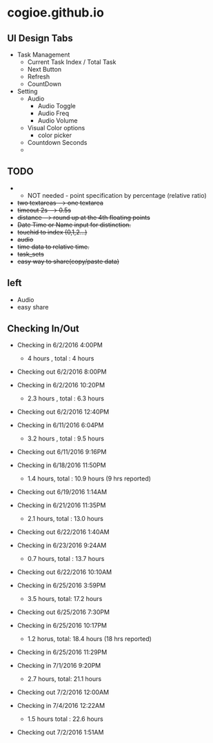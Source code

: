 # cogioe.github.io

## UI Design Tabs

* Task Management
  * Current Task Index / Total Task
  *   Next Button
  *   Refresh
  *   CountDown
* Setting
  * Audio
    * Audio Toggle
    * Audio Freq
    * Audio Volume
  * Visual Color options
    * color picker
  * Countdown Seconds
  *

## TODO
   * - NOT needed - point specification by percentage (relative ratio)  
   * ~~two textareas --> one textarea~~
   * ~~timeout 2s --> 0.5s~~
   * ~~distance --> round up at the 4th floating points~~
   * ~~Date Time or Name input for distinction.~~
   * ~~touchid to index (0,1,2...)~~
   * ~~audio~~
   * ~~time data to relative time.~~
   * ~~task_sets~~
   * ~~easy way to share(copy/paste data)~~

## left
  * Audio
  * easy share

## Checking In/Out

- Checking in 6/2/2016 4:00PM
  - 4 hours  , total : 4 hours
- Checking out 6/2/2016 8:00PM

- Checking in 6/2/2016 10:20PM
  - 2.3 hours , total :  6.3 hours
- Checking out 6/2/2016 12:40PM

- Checking in 6/11/2016 6:04PM
  - 3.2 hours , total :  9.5 hours
- Checking out 6/11/2016 9:16PM

- Checking in 6/18/2016 11:50PM
  - 1.4 hours, total : 10.9 hours (9 hrs reported)
- Checking out 6/19/2016 1:14AM

- Checking in 6/21/2016 11:35PM
  - 2.1 hours, total : 13.0 hours
- Checking out 6/22/2016 1:40AM

- Checking in 6/23/2016 9:24AM
  - 0.7 hours, total : 13.7 hours
- Checking out 6/22/2016 10:10AM

- Checking in 6/25/2016 3:59PM
  - 3.5 hours, total: 17.2 hours
- Checking out 6/25/2016 7:30PM

- Checking in 6/25/2016 10:17PM
  - 1.2 horus, total: 18.4 hours (18 hrs reported)
- Checking in 6/25/2016 11:29PM

- Checking in 7/1/2016 9:20PM
  - 2.7 hours, total: 21.1 hours
- Checking out 7/2/2016 12:00AM

- Checking in 7/4/2016 12:22AM
  - 1.5 hours total : 22.6 hours
- Checking out 7/2/2016 1:51AM
